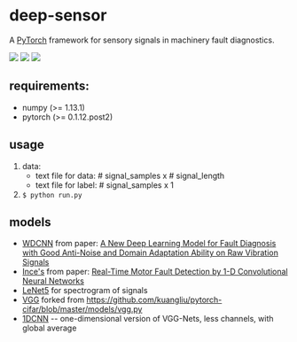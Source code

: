 # deep-sensor

A [PyTorch](http://pytorch.org/) framework for sensory signals in machinery fault diagnostics.

[![](https://img.shields.io/badge/build-passing-brightgreen.svg)](https://github.com/redone17/conv-rotor) [![](https://img.shields.io/badge/python-2.7.13-blue.svg)](https://www.python.org/)  [![](https://img.shields.io/badge/license-BSD3-ff69b4.svg)](https://github.com/redone17/conv-rotor/blob/master/LICENSE)

## requirements: 
* numpy (>= 1.13.1)
* pytorch (>= 0.1.12.post2)

## usage
1. data: 
    * text file for data: \# signal_samples x \# signal_length
    * text file for label: \# signal_samples x 1
2. ``` $ python run.py ```

## models
* [WDCNN](https://github.com/redone17/conv-rotor/blob/master/models/wdcnn.py) from paper: [A New Deep Learning Model for Fault Diagnosis with Good Anti-Noise and Domain Adaptation Ability on Raw Vibration Signals](http://dx.doi.org/10.3390/s17020425)
* [Ince's](https://github.com/redone17/deep-sensor/blob/master/models/ince.py) from paper: [Real-Time Motor Fault Detection by 1-D Convolutional Neural Networks](https://doi.org/10.1109/TIE.2016.2582729)
* [LeNet5](https://github.com/redone17/deep-sensor/blob/master/models/lenet.py) for spectrogram of signals
* [VGG](https://github.com/redone17/deep-sensor/blob/master/models/vgg.py) forked from https://github.com/kuangliu/pytorch-cifar/blob/master/models/vgg.py
* [1DCNN](https://github.com/redone17/deep-sensor/blob/master/models/dcnn.py) -- one-dimensional version of VGG-Nets, less channels, with global average
